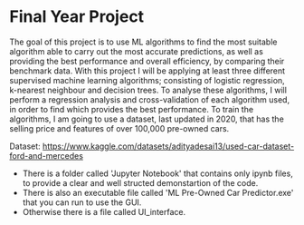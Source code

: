 # Final Year Project

The goal of this project is to use ML algorithms 
to find the most suitable algorithm able to carry 
out the most accurate predictions, as well as providing 
the best performance and overall efficiency, by comparing 
their benchmark data. With this project I will be applying at 
least three different supervised machine learning algorithms; 
consisting of logistic regression, k-nearest neighbour and 
decision trees. To analyse these algorithms, I will perform a 
regression analysis and cross-validation of each algorithm used, 
in order to find which provides the best performance. To train 
the algorithms, I am going to use a dataset, last updated in 
2020, that has the selling price and features of over 100,000 
pre-owned cars. 

Dataset: https://www.kaggle.com/datasets/adityadesai13/used-car-dataset-ford-and-mercedes

- There is a folder called 'Jupyter Notebook' that contains only ipynb files, to provide a clear and well structed demonstartion of the code.
- There is also an executable file called 'ML Pre-Owned Car Predictor.exe' that you can run to use the GUI.  
- Otherwise there is a file called UI_interface.